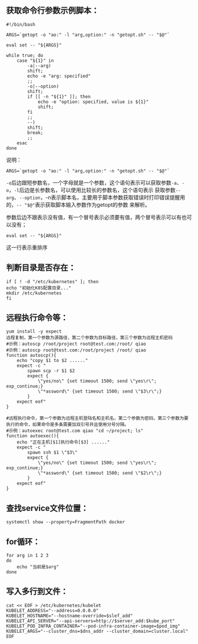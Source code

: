 ## 获取命令行参数示例脚本：
```
#!/bin/bash

ARGS=`getopt -o "ao:" -l "arg,option:" -n "getopt.sh" -- "$@"`
 
eval set -- "${ARGS}"
 
while true; do
    case "${1}" in
        -a|--arg)
        shift;
        echo -e "arg: specified"
        ;;
        -o|--option)
        shift;
        if [[ -n "${1}" ]]; then
            echo -e "option: specified, value is ${1}"
            shift;
        fi
        ;;
        --)
        shift;
        break;
        ;;
    esac
done
```
说明：
```
ARGS=`getopt -o "ao:" -l "arg,option:" -n "getopt.sh" -- "$@"`
```
`-o`后边跟短参数名，一个字母就是一个参数，这个语句表示可以获取参数`-a`、`-o`，`-l`后边是长参数名，可以使用比较长的参数名，这个语句表示
获取参数`--arg`、`--option`，-n表示脚本名，主要用于脚本参数获取错误时打印错误提醒用的，`-- "$@"`表示获取脚本输入参数作为getopt的参数
来解析。

参数后边不跟表示没有值，有一个冒号表示必须要有值，两个冒号表示可以有也可以没有；

```
eval set -- "${ARGS}"
```
这一行表示重排序

## 判断目录是否存在：
```
if [ ! -d "/etc/kubernetes" ]; then
echo "初始化K8S配置目录..."
mkdir /etc/kubernetes
fi
```
	
## 远程执行命令等：
```
yum install -y expect
远程复制，第一个参数为源路径，第二个参数为目标路径，第三个参数为远程主机密码
#示例：autoscp /root/project root@test.com:/root/ qiao
#示例：autoscp root@test.com:/root/project /root/ qiao
function autoscp(){
	echo "copy $1 to $2 ......"
	expect -c "
		spawn scp -r $1 $2
		expect {
			\"yes/no\" {set timeout 1500; send \"yes\r\"; exp_continue;}
			\"*assword\" {set timeout 1500; send \"$3\r\";}
		}
	expect eof"
}

#远程执行命令，第一个参数为远程主机登陆名和主机名，第二个参数为密码，第三个参数为要执行的命令，如果命令是多条需要加双引号并且使用分号分隔。
#示例：autoexec root@test.com qiao "cd ~/project; ls"
function autoexec(){
	echo "正在主机[$1]执行命令[$3] ......"
	expect -c "
		spawn ssh $1 \"$3\"
		expect {
			\"yes/no\" {set timeout 1500; send \"yes\r\"; exp_continue;}
			\"*assword\" {set timeout 1500; send \"$2\r\";}
		}
	expect eof"
}
```

## 查找service文件位置：
```
systemctl show --property=FragmentPath docker
```
	
## for循环：
```
for arg in 1 2 3
do
	echo "当前是$arg"
done
```
	
## 写入多行到文件：
```
cat << EOF > /etc/kubernetes/kubelet
KUBELET_ADDRESS="--address=0.0.0.0"
KUBELET_HOSTNAME="--hostname-override=$slef_add"
KUBELET_API_SERVER="--api-servers=http://$server_add:$kube_port"
KUBELET_POD_INFRA_CONTAINER="--pod-infra-container-image=$pod_img"
KUBELET_ARGS="--cluster_dns=$dns_addr --cluster_domain=cluster.local"
EOF
```